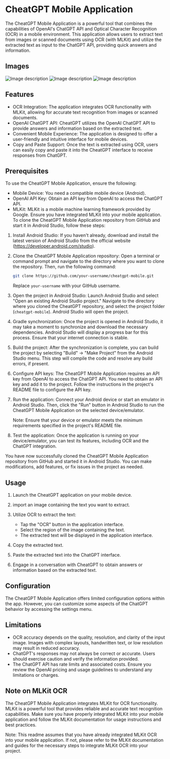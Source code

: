 # CheatGPT Mobile Application

The CheatGPT Mobile Application is a powerful tool that combines the capabilities of OpenAI's ChatGPT API and Optical Character Recognition (OCR)
in a mobile environment. This application allows users to extract text from images or scanned documents using OCR (with MLKit) and utilize the extracted text as input to the ChatGPT API, providing quick answers and information.


## Images

![Image description](images/1.jpeg)
![Image description](images/2.jpeg)
![Image description](images/3.jpeg)


## Features

- OCR Integration: The application integrates OCR functionality with MLKit, allowing for accurate text recognition from images or scanned documents.
- OpenAI ChatGPT API: CheatGPT utilizes the OpenAI ChatGPT API to provide answers and information based on the extracted text.
- Convenient Mobile Experience: The application is designed to offer a user-friendly and intuitive interface for mobile devices.
- Copy and Paste Support: Once the text is extracted using OCR, users can easily copy and paste it into the CheatGPT interface to receive responses from ChatGPT.

## Prerequisites

To use the CheatGPT Mobile Application, ensure the following:

- Mobile Device: You need a compatible mobile device (Android).
- OpenAI API Key: Obtain an API key from OpenAI to access the ChatGPT API.
- MLKit: MLKit is a mobile machine learning framework provided by Google. Ensure you have integrated MLKit into your mobile application.
To clone the CheatGPT Mobile Application repository from GitHub and start it in Android Studio, follow these steps:

1. Install Android Studio: If you haven't already, download and install the latest version of Android Studio from the official website (https://developer.android.com/studio).

2. Clone the CheatGPT Mobile Application repository: Open a terminal or command prompt and navigate to the directory where you want to clone the repository. Then, run the following command:

   ```bash
   git clone https://github.com/your-username/cheatgpt-mobile.git
   ```

   Replace `your-username` with your GitHub username.

3. Open the project in Android Studio: Launch Android Studio and select "Open an existing Android Studio project." Navigate to the directory where you cloned the CheatGPT repository, and select the project folder (`cheatgpt-mobile`). Android Studio will open the project.

4. Gradle synchronization: Once the project is opened in Android Studio, it may take a moment to synchronize and download the necessary dependencies. Android Studio will display a progress bar for this process. Ensure that your internet connection is stable.

5. Build the project: After the synchronization is complete, you can build the project by selecting "Build" -> "Make Project" from the Android Studio menu. This step will compile the code and resolve any build errors, if present.

6. Configure API keys: The CheatGPT Mobile Application requires an API key from OpenAI to access the ChatGPT API. You need to obtain an API key and add it to the project. Follow the instructions in the project's README file to configure the API key.

7. Run the application: Connect your Android device or start an emulator in Android Studio. Then, click the "Run" button in Android Studio to run the CheatGPT Mobile Application on the selected device/emulator.

   Note: Ensure that your device or emulator meets the minimum requirements specified in the project's README file.

8. Test the application: Once the application is running on your device/emulator, you can test its features, including OCR and the ChatGPT integration.

You have now successfully cloned the CheatGPT Mobile Application repository from GitHub and started it in Android Studio. You can make modifications, add features, or fix issues in the project as needed.
## Usage

1. Launch the CheatGPT application on your mobile device.

2. import an image containing the text you want to extract.

3. Utilize OCR to extract the text:

   - Tap the "OCR" button in the application interface.
   - Select the region of the image containing the text.
   - The extracted text will be displayed in the application interface.

4. Copy the extracted text.

5. Paste the extracted text into the ChatGPT interface.

6. Engage in a conversation with CheatGPT to obtain answers or information based on the extracted text.

## Configuration

The CheatGPT Mobile Application offers limited configuration options within the app. However, you can customize some aspects of the ChatGPT behavior by accessing the settings menu.

## Limitations

- OCR accuracy depends on the quality, resolution, and clarity of the input image. Images with complex layouts, handwritten text, or low resolution may result in reduced accuracy.
- ChatGPT's responses may not always be correct or accurate. Users should exercise caution and verify the information provided.
- The ChatGPT API has rate limits and associated costs. Ensure you review the OpenAI pricing and usage guidelines to understand any limitations or charges.

## Note on MLKit OCR

The CheatGPT Mobile Application integrates MLKit for OCR functionality. MLKit is a powerful tool that provides reliable and accurate text recognition capabilities. Make sure you have properly integrated MLKit into your mobile application and follow the MLKit documentation for usage instructions and best practices.

Note: This readme assumes that you have already integrated MLKit OCR into your mobile application. If not, please refer to the MLKit documentation and guides for the necessary steps to integrate MLKit OCR into your project.
